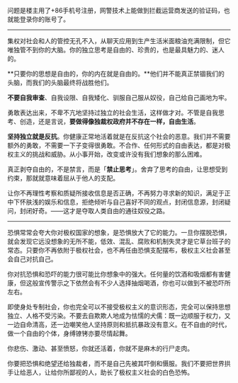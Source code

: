 问题是楼主用了+86手机号注册，网警技术上能做到拦截运营商发送的验证码，也就能登录你的账号了。

---

集权对社会和人的管控无孔不入，从聊天应用到生产生活米面粮油充满限制，但它唯独管不到你的大脑。你的独立思考是自由的、珍贵的，也是最具魅力的、迷人的。

**只要你的思想是自由的，你的内在就是自由的。**他们并不能真正禁锢我们的头脑，而我们的头脑最终将战胜他们。

**不要自我审查**、自我设限、自我矮化、驯服自己服从奴役，自己给自己画地为牢。

勇敢表达出来，不卑不亢地坚持过独立的社会生活，这样做才对。不管是自我思考、创造，还是言说，**要做得像独裁权政府并不存在一样，自由生活**。

**坚持独立就是反抗**。你健康正常地活着就是在反抗这个社会的恶意。我们并不需要额外的勇敢，不需要一下子变得很勇敢。不合作、任何形式的自由表达，都是对极权主义的挑战和威胁。从小事开始，改变或许没有我们想象的那么困难。

真正剥夺自由的，不是禁言，而是「**禁止思考**」。舍弃了思考的自由，让思想受到约束，那就就意味着屈从于他人的支配。

让你不再理性考察和质疑所接收信息是否正确，不再努力寻求新的知识，满足于正中下怀肤浅的娱乐和信息，拒绝倾听与自己喜好不同的观点，封闭信息源，封闭疑问，封闭好奇。——这才是夺取人类自由的通往奴役之路。

---

恐惧常常会夸大你对极权国家的想象，是恐惧放大了它的能力。一旦你摆脱恐惧，就会发现它远没想象的无所不能，低效、混乱、腐败和机制失灵才是它草台班子的常态。只要你不再依附于极权社会，也不再任由恐惧支配摆布，极权主义社会甚至会自己对抗自己。

你对抗恐惧和恐吓的能力很可能比你想象中的强大。任何量的饮酒和吸烟都有害健康，但这般宣传警示之下依然会有不少人选择抽烟喝酒，你也可以做到不被恐吓所左右。

即使身处专制社会，你也完全可以不接受极权主义的意识形态，完全可以保持思想独立、人格不受污染。不要去自欺欺人地成为怯懦的犬儒：既一边顺服于权力，又一边自命清高，还一边嘲笑他人坚持原则和抵抗暴政没有意义。在不自由的时代，做一个自由的个体，身缚镣铐亦要尽情起舞。

你悲伤、激动、甚至愤怒，你就还活着，你就不是麻木的行尸走肉。

你要把恐惧和绝望还给独裁者，而不是自己先被其吓倒和慑服。我们不要把世界拱手让给恶人，让给你所鄙视的人，助长了极权主义社会的白色恐怖。
